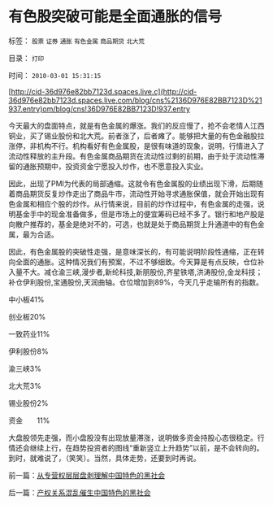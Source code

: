 # 有色股突破可能是全面通胀的信号

标签： `股票` `证券` `通胀` `有色金属` `商品期货` `北大荒` 

目录： `打印`

时间： `2010-03-01 15:31:15`

[http://cid-36d976e82bb7123d.spaces.live.c](http://cid-36d976e82bb7123d.spaces.live.com/blog/cns%2136D976E82BB7123D%21937.entry)om/blog/cns!36D976E82BB7123D!937.entry

今天最大的盘面特点，就是有色金属的爆涨。我们的反应慢了，抢不会老情人江西铜业，买了锡业股份和北大荒。前者涨了，后者瘫了。能够把大量的有色金融股拉涨停，非机构不行。机构看好有色金属股，是很有味道的现象，说明，行情进入了流动性释放的主升段。有色金属商品期货在流动性过剩的前期，由于处于流动性滞留的通胀预期中，投资资金宁愿投入炒作，也不愿意投入实业。

因此，出现了PMI为代表的局部通缩。这就令有色金属股的业绩出现下滑，后期随着商品期货反复炒作走出了商品牛市，流动性开始寻求通胀保值，就会开始出现有色金属和相应个股的炒作。从行情来说，目前的炒作过程中，有色金属的走强，说明基金手中的现金准备做多，但是市场上的便宜筹码已经不多了。银行和地产股是向散户推荐的，基金是绝对不的，可选，也就是处于商品期货上升通道中的有色金属，最为合适。

因此，有色金属股的突破性走强，是意味深长的，有可能说明阶段性通缩，正在转向全面的通胀。这种情况我们有预案，不过不够细致。今天算是有点反映，仓位补入量不大。减仓渝三峡,漫步者,新纶科技,新朋股份,齐星铁塔,洪涛股份,金龙科技；补仓伊利股份,宝通股份,天润曲轴。仓位增加到89%，今天几乎走输所有的指数。

中小板41%

创业板20%

一致药业11%

伊利股份8%

渝三峡3%

北大荒3%

锡业股份2%

资金　　11%

大盘股领先走强，而小盘股没有出现放量滞涨，说明做多资金持股心态很稳定。行情还会继续上行，在趋势投资者的图线“重新竖立上升趋势”以前，是不会转向的。到时，就难说了，（笑笑）。当然，具体走势，还要到时再说。



前一篇：[从专营权层层盘剥理解中国特色的黑社会](../../../2010/2/28/从专营权层层盘剥理解中国特色的黑社会.md)

后一篇：[产权关系混乱催生中国特色的黑社会](../../../2010/3/1/产权关系混乱催生中国特色的黑社会.md)